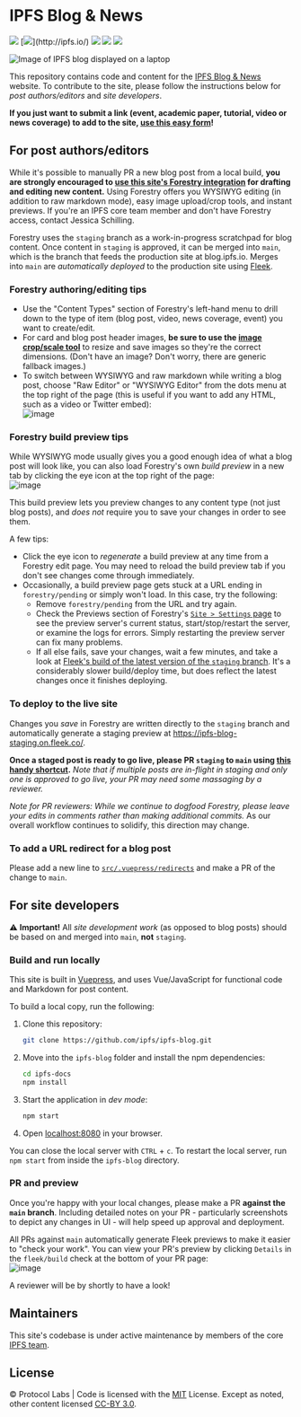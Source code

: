 # IPFS Blog & News

[![](https://img.shields.io/badge/made%20by-Protocol%20Labs-blue.svg)](https://protocol.ai)
[![](https://img.shields.io/badge/project-IPFS-blue.svg?)](http://ipfs.io/)
[![](https://img.shields.io/badge/platform-VuePress-green.svg)](https://vuepress.vuejs.org/)
[![](https://img.shields.io/badge/cms-Forestry-000000.svg)](https://forestry.io)
[![](https://img.shields.io/badge/deployed%20on-Fleek-ff69b4.svg)](http://fleek.co/)

![Image of IPFS blog displayed on a laptop](https://user-images.githubusercontent.com/1507828/110040308-d2331580-7cff-11eb-8a05-8f5bad5ca819.png)

This repository contains code and content for the [IPFS Blog & News](https://blog.ipfs.io) website. To contribute to the site, please follow the instructions below for _post authors/editors_ and _site developers_.

**If you just want to submit a link (event, academic paper, tutorial, video or news coverage) to add to the site, [use this easy form](https://airtable.com/shrNH8YWole1xc70I)!**

## For post authors/editors

While it's possible to manually PR a new blog post from a local build, **you are strongly encouraged to [use this site's Forestry integration](https://forestry.io) for drafting and editing new content.** Using Forestry offers you WYSIWYG editing (in addition to raw markdown mode), easy image upload/crop tools, and instant previews. If you're an IPFS core team member and don't have Forestry access, contact Jessica Schilling.

Forestry uses the `staging` branch as a work-in-progress scratchpad for blog content. Once content in `staging` is approved, it can be merged into `main`, which is the branch that feeds the production site at blog.ipfs.io. Merges into `main` are _automatically deployed_ to the production site using [Fleek](https://fleek.co/).

### Forestry authoring/editing tips

- Use the "Content Types" section of Forestry's left-hand menu to drill down to the type of item (blog post, video, news coverage, event) you want to create/edit.
- For card and blog post header images, **be sure to use the [image crop/scale tool](https://blog.ipfs.io/image-crop/)** to resize and save images so they're the correct dimensions. (Don't have an image? Don't worry, there are generic fallback images.)
- To switch between WYSIWYG and raw markdown while writing a blog post, choose "Raw Editor" or "WYSIWYG Editor" from the dots menu at the top right of the page (this is useful if you want to add any HTML, such as a video or Twitter embed):<br/>![image](https://user-images.githubusercontent.com/1507828/110036257-fbe93e00-7cf9-11eb-935c-a70f9d21c14f.png)

### Forestry build preview tips

While WYSIWYG mode usually gives you a good enough idea of what a blog post will look like, you can also load Forestry's own _build preview_ in a new tab by clicking the eye icon at the top right of the page:<br/>![image](https://user-images.githubusercontent.com/1507828/110036918-f4766480-7cfa-11eb-9cf3-a0082e61a7a0.png)

This build preview lets you preview changes to any content type (not just blog posts), and _does not_ require you to save your changes in order to see them.

A few tips:

- Click the eye icon to _regenerate_ a build preview at any time from a Forestry edit page. You may need to reload the build preview tab if you don't see changes come through immediately.
- Occasionally, a build preview page gets stuck at a URL ending in `forestry/pending` or simply won't load. In this case, try the following:
  - Remove `forestry/pending` from the URL and try again.
  - Check the Previews section of Forestry's [`Site > Settings` page](https://app.forestry.io/sites/lg5t7mxcqbr-da/#/settings/previews) to see the preview server's current status, start/stop/restart the server, or examine the logs for errors. Simply restarting the preview server can fix many problems.
  - If all else fails, save your changes, wait a few minutes, and take a look at [Fleek's build of the latest version of the `staging` branch](https://ipfs-blog-staging.on.fleek.co/). It's a considerably slower build/deploy time, but does reflect the latest changes once it finishes deploying.

### To deploy to the live site

Changes you _save_ in Forestry are written directly to the `staging` branch and automatically generate a staging preview at https://ipfs-blog-staging.on.fleek.co/.

**Once a staged post is ready to go live, please PR `staging` to `main` using [this handy shortcut](https://github.com/ipfs/ipfs-blog/compare/main...staging?expand=1).** _Note that if multiple posts are in-flight in staging and only one is approved to go live, your PR may need some massaging by a reviewer._

_Note for PR reviewers: While we continue to dogfood Forestry, please leave your edits in comments rather than making additional commits._ As our overall workflow continues to solidify, this direction may change.

### To add a URL redirect for a blog post

Please add a new line to [`src/.vuepress/redirects`](https://github.com/ipfs/ipfs-blog/blob/main/src/.vuepress/redirects) and make a PR of the change to `main`.

## For site developers

⚠️ **Important!** All _site development work_ (as opposed to blog posts) should be based on and merged into `main`, **not** `staging`.

### Build and run locally

This site is built in [Vuepress](https://vuepress.vuejs.org/guide/), and uses Vue/JavaScript for functional code and Markdown for post content.

To build a local copy, run the following:

1. Clone this repository:

   ```bash
   git clone https://github.com/ipfs/ipfs-blog.git
   ```

1. Move into the `ipfs-blog` folder and install the npm dependencies:

   ```bash
   cd ipfs-docs
   npm install
   ```

1. Start the application in _dev mode_:

   ```bash
   npm start
   ```

1. Open [localhost:8080](http://localhost:8080) in your browser.

You can close the local server with `CTRL` + `c`. To restart the local server, run `npm start` from inside the `ipfs-blog` directory.

### PR and preview

Once you're happy with your local changes, please make a PR **against the `main` branch**. Including detailed notes on your PR - particularly screenshots to depict any changes in UI - will help speed up approval and deployment.

All PRs against `main` automatically generate Fleek previews to make it easier to "check your work". You can view your PR's preview by clicking `Details` in the `fleek/build` check at the bottom of your PR page:<br/>
![image](https://user-images.githubusercontent.com/1507828/110034382-9dbb5b80-7cf7-11eb-89a4-7772970677d3.png)

A reviewer will be by shortly to have a look!

## Maintainers

This site's codebase is under active maintenance by members of the core [IPFS team](https://ipfs.io/team/).

## License

© Protocol Labs | Code is licensed with the [MIT](LICENSE) License. Except as noted, other content licensed [CC-BY 3.0](https://creativecommons.org/licenses/by/3.0/us/).
